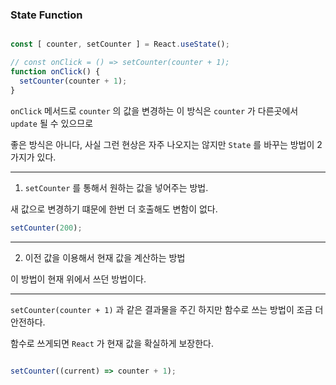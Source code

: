 ### State Function

```javascript

const [ counter, setCounter ] = React.useState();

// const onClick = () => setCounter(counter + 1);
function onClick() {
  setCounter(counter + 1);
}

```


`onClick` 메서드로 `counter` 의 값을 변경하는 이 방식은 `counter` 가 다른곳에서 `update` 될 수 있으므로

좋은 방식은 아니다, 사실 그런 현상은 자주 나오지는 않지만 `State` 를 바꾸는 방법이 2가지가 있다.


---

1.  `setCounter` 를 통해서 원하는 값을 넣어주는 방법.

새 값으로 변경하기 떄문에 한번 더 호출해도 변함이 없다.

```javascript
setCounter(200);
```


---


2.  이전 값을 이용해서 현재 값을 계산하는 방법

이 방법이 현재 위에서 쓰던 방법이다.


---

`setCounter(counter + 1)` 과 같은 결과물을 주긴 하지만 함수로 쓰는 방법이 조금 더 안전하다.

함수로 쓰게되면 `React` 가 현재 값을 확실하게 보장한다.

```javascript

setCounter((current) => counter + 1);

```
